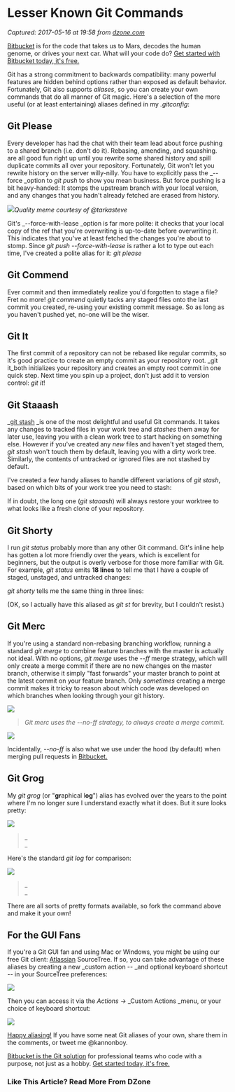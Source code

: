 # Lesser Known Git Commands

_Captured: 2017-05-16 at 19:58 from [dzone.com](https://dzone.com/articles/lesser-known-git-commands?oid=twitter&utm_content=buffer53fd9&utm_medium=social&utm_source=twitter.com&utm_campaign=buffer)_

[Bitbucket](https://dzone.com/go?i=186132&u=https%3A%2F%2Fbitbucket.org%2Fproduct%3Futm_source%3Ddzone%26utm_medium%3Dpaid-content%26utm_content%3Dtext-code-that-takes-us-to-mars%26utm_campaign%3Dbitbucket_adexp-bbtofu_dzone-text) is for the code that takes us to Mars, decodes the human genome, or drives your next car. What will your code do? [Get started with Bitbucket today, it's free.](https://dzone.com/go?i=186132&u=https%3A%2F%2Fbitbucket.org%2Fproduct%3Futm_source%3Ddzone%26utm_medium%3Dpaid-content%26utm_content%3Dtext-code-that-takes-us-to-mars%26utm_campaign%3Dbitbucket_adexp-bbtofu_dzone-text)

Git has a strong commitment to backwards compatibility: many powerful features are hidden behind options rather than exposed as default behavior. Fortunately, Git also supports _aliases_, so you can create your own commands that do all manner of Git magic. Here's a selection of the more useful (or at least entertaining) aliases defined in my _.gitconfig_:

## Git Please

Every developer has had the chat with their team lead about force pushing to a shared branch (i.e. don't do it). Rebasing, amending, and squashing. are all good fun right up until you rewrite some shared history and spill duplicate commits all over your repository. Fortunately, Git won't let you rewrite history on the server willy-nilly. You have to explicitly pass the _\--force _option to _git push_ to show you mean business. But force pushing is a bit heavy-handed: It stomps the upstream branch with your local version, and any changes that you hadn't already fetched are erased from history.

![](https://cdn-images-1.medium.com/max/800/1*rV0zYWOA8k5f_ixFXDF-aA.jpeg)_Quality meme courtesy of @tarkasteve_

Git's _\--force-with-lease _option is far more polite: it checks that your local copy of the ref that you're overwriting is up-to-date before overwriting it. This indicates that you've at least fetched the changes you're about to stomp. Since _git push --force-with-lease_ is rather a lot to type out each time, I've created a polite alias for it: _git please_

## Git Commend

Ever commit and then immediately realize you'd forgotten to stage a file? Fret no more! _git commend_ quietly tacks any staged files onto the last commit you created, re-using your existing commit message. So as long as you haven't pushed yet, no-one will be the wiser.

## Git It

The first commit of a repository can not be rebased like regular commits, so it's good practice to create an empty commit as your repository root. _git it_both initializes your repository and creates an empty root commit in one quick step. Next time you spin up a project, don't just add it to version control: _git it_!

## Git Staaash

_[git stash](https://www.atlassian.com/git/tutorials/git-stash/?utm_source=medium&utm_medium=blog&utm_campaign=lesser-git) _is one of the most delightful and useful Git commands. It takes any changes to tracked files in your work tree and _stashes_ them away for later use, leaving you with a clean work tree to start hacking on something else. However if you've created any _new_ files and haven't yet staged them, _git stash_ won't touch them by default, leaving you with a dirty work tree. Similarly, the contents of untracked or ignored files are not stashed by default.

I've created a few handy aliases to handle different variations of _git stash_, based on which bits of your work tree you need to stash:

If in doubt, the long one (_git staaash_) will always restore your worktree to what looks like a fresh clone of your repository.

## Git Shorty

I run _git status_ probably more than any other Git command. Git's inline help has gotten a lot more friendly over the years, which is excellent for beginners, but the output is overly verbose for those more familiar with Git. For example, _git status_ emits **18 lines** to tell me that I have a couple of staged, unstaged, and untracked changes:

_git shorty_ tells me the same thing in three lines:

(OK, so I actually have this aliased as _git st_ for brevity, but I couldn't resist.)

## Git Merc

If you're using a standard non-rebasing branching workflow, running a standard _git merge_ to combine feature branches with the master is actually not ideal. With no options, _git merge_ uses the _\--ff_ merge strategy, which will only create a merge commit if there are no new changes on the master branch, otherwise it simply "fast forwards" your master branch to point at the latest commit on your feature branch. Only _sometimes_ creating a merge commit makes it tricky to reason about which code was developed on which branches when looking through your git history.

![](https://cdn-images-1.medium.com/max/800/1*VYHiXlWZE6JIs4zEMxE4UQ.gif)

> _Git merc uses the --no-ff strategy, to always create a merge commit._

![](https://cdn-images-1.medium.com/max/800/1*0lNVIAH5g_MfMAloAnbyUQ.gif)

Incidentally, _\--no-ff_ is also what we use under the hood (by default) when merging pull requests in [Bitbucket.](https://bitbucket.org/product?utm_source=dzone&utm_medium=paid-content&utm_content=lesser-known-git-commands&utm_campaign=bitbucket_adexp-bbtofu_dzone-syn-content)

## Git Grog

My _git grog_ (or "**gr**aphical l**og**") alias has evolved over the years to the point where I'm no longer sure I understand exactly what it does. But it sure looks pretty:

![](https://cdn-images-1.medium.com/max/800/1*PgKTuG5-Qtrt_CqiCT35uw.png)

> _   
_

Here's the standard _git log_ for comparison:

![](https://cdn-images-1.medium.com/max/800/1*TFwMkiXknawT1N4cI0ycsw.png)

> _   
_

There are all sorts of pretty formats available, so fork the command above and make it your own!

## For the GUI Fans

If you're a Git GUI fan and using Mac or Windows, you might be using our free Git client: [Atlassian](https://bitbucket.org/product?utm_source=dzone&utm_medium=paid-content&utm_content=lesser-known-git-commands&utm_campaign=bitbucket_adexp-bbtofu_dzone-syn-content) SourceTree. If so, you can take advantage of these aliases by creating a new _custom action -- _and optional keyboard shortcut -- in your SourceTree preferences:

![](https://cdn-images-1.medium.com/max/800/1*QKq8cnE1O9skf6ADYGc5lw.png)

Then you can access it via the _Actions_ -> _Custom Actions _menu, or your choice of keyboard shortcut:

![](https://cdn-images-1.medium.com/max/800/1*yIEAGTd_fhhvUOC9oaYbXA.png)

[Happy aliasing!](https://bitbucket.org/product?utm_source=dzone&utm_medium=paid-content&utm_content=lesser-known-git-commands&utm_campaign=bitbucket_adexp-bbtofu_dzone-syn-content) If you have some neat Git aliases of your own, share them in the comments, or tweet me @kannonboy.

[Bitbucket is the Git solution](https://dzone.com/go?i=186133&u=https%3A%2F%2Fbitbucket.org%2Fproduct%3Futm_source%3Ddzone%26utm_medium%3Dpaid-content%26utm_content%3Dtext-teams-who-code-with-a-purpose%26utm_campaign%3Dbitbucket_adexp-bbtofu_dzone-text) for professional teams who code with a purpose, not just as a hobby. [Get started today, it's free.](https://dzone.com/go?i=186133&u=https%3A%2F%2Fbitbucket.org%2Fproduct%3Futm_source%3Ddzone%26utm_medium%3Dpaid-content%26utm_content%3Dtext-teams-who-code-with-a-purpose%26utm_campaign%3Dbitbucket_adexp-bbtofu_dzone-text)

### Like This Article? Read More From DZone
